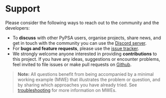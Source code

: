 # Support

Please consider the following ways to reach out to the community and the developers:

* To **discuss** with other PyPSA users, organise projects, share news, and get in touch with the community you can use the [Discord server](https://discord.gg/AnuJBk23FU).
* For **bugs and feature requests**, please use the [issue tracker](https://github.com/PyPSA/PyPSA/issues).
* We strongly welcome anyone interested in providing **contributions** to this project. If you have any ideas, suggestions or encounter problems, feel invited to file issues or make pull requests on [Github](https://github.com/PyPSA/PyPSA).

> **Note:** All questions benefit from being accompanied by a minimal working example (MWE) that illustrates the problem or question, and by sharing which approaches you have already tried. See [troubleshooting](https://pypsa.org/doc/contributing/troubleshooting.html) for more information on MWEs. 